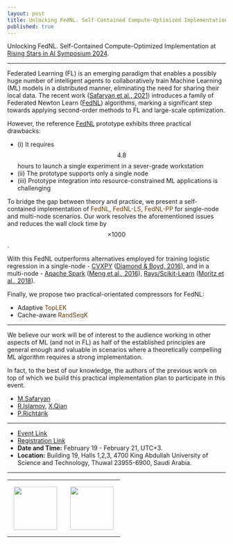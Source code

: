 ```yaml
---
layout: post
title: Unlocking FedNL. Self-Contained Compute-Optimized Implementation
published: true
---
```


Unlocking FedNL. Self-Contained Compute-Optimized Implementation at [Rising Stars in AI Symposium 2024](https://cemse.kaust.edu.sa/ai/aii-symp-2024).

---


Federated Learning (FL) is an emerging paradigm that enables a possibly huge number of intelligent agents to collaboratively train 
Machine Learning (ML) models in a distributed manner, eliminating the need for sharing their local data. 
The recent work ([Safaryan et al., 2021](https://icml.cc/virtual/2022/spotlight/17084)) introduces a family of Federated Newton Learn ([FedNL](https://arxiv.org/abs/2106.02969)) algorithms, 
marking a significant step towards applying second-order methods to FL and large-scale optimization. 

However, the reference [FedNL](https://arxiv.org/abs/2106.02969) prototype exhibits three practical drawbacks: 

* (i) It requires $$4.8$$ hours to launch a single experiment in a sever-grade workstation
* (ii) The prototype supports only a single node
* (iii) Prototype integration into resource-constrained ML applications is challenging

To bridge the gap between theory and practice, we present a self-contained implementation of <span style="color:rgb(108,57,0)">FedNL</span>, <span style="color:rgb(108,57,0)">FedNL-LS</span>, <span style="color:rgb(108,57,0)">FedNL-PP</span> for single-node and multi-node scenarios. 
Our work resolves the aforementioned issues and reduces the wall clock time by $$\times 1000$$.

With this FedNL outperforms alternatives employed for training logistic regression in a single-node - [CVXPY](https://www.cvxpy.org/) ([Diamond & Boyd, 2016](https://arxiv.org/abs/1603.00943)), 
and in a multi-node - [Apache Spark](https://spark.apache.org/) ([Meng et al., 2016](https://www.jmlr.org/papers/volume17/15-237/15-237.pdf)), [Rays/Scikit-Learn](https://www.ray.io/) ([Moritz et al., 2018](https://www.usenix.org/system/files/osdi18-moritz.pdf)).

Finally, we propose two practical-orientated compressors for FedNL:
* Adaptive <span style="color:rgb(108,57,0)">TopLEK</span>
* Cache-aware <span style="color:rgb(108,57,0)">RandSeqK</span>


---

We believe our work will be of interest to the audience working in other aspects of ML (and not in FL) as half of the established principles are general enough and valuable in scenarios where a theoretically compelling ML algorithm requires a strong implementation.

In fact, to the best of our knowledge, the authors of the previous work on top of which we build this practical implementation plan to participate in this event.
* [M.Safaryan](https://scholar.google.com/citations?user=dJNwgT8AAAAJ&hl=en)
* [R.Islamov](https://rustem-islamov.github.io/), [X.Qian](https://qianxunk.github.io/)
* [P.Richtárik](https://richtarik.org/) 

---

* [Event Link](https://cemse.kaust.edu.sa/ai/aii-symp-2024)
* [Registration Link](https://docs.google.com/forms/d/e/1FAIpQLSfcxV5n66ou2DnYXe6qm3hmKbUJkmItKpMqSwdrzBkYKIl2Ag/viewform)
* **Date and Time:** February 19 - February 21, UTC+3.
* **Location:** Building 19, Halls 1,2,3, 4700 King Abdullah University of Science and Technology, Thuwal 23955-6900, Saudi Arabia.

---

<table style="text-align:center;">
<tr>
<td style="padding:15px;text-align:center;vertical-align:middle;"> <img height="100px" src="https://burlachenkok.github.io/materials/KAUST-logo.svg"/> </td> 
<td style="padding:15px;text-align:center;vertical-align:middle;"> <img height="100px" src="https://burlachenkok.github.io/materials/SDAIA-Logo-2.svg"/> </td>
</tr>
</table>
